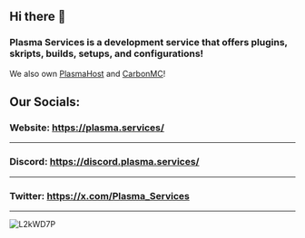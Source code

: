 ## Hi there 👋

### Plasma Services is a development service that offers plugins, skripts, builds, setups, and configurations!
We also own [PlasmaHost](https://plasmahost.net/) and [CarbonMC](https://carbonmc.net/)!


## Our Socials:

### Website: https://plasma.services/
-----------------------------------
### Discord: https://discord.plasma.services/
-----------------------------------
### Twitter: https://x.com/Plasma_Services
-----------------------------------


![L2kWD7P](https://i.imgur.com/IPWyfUi.png)
